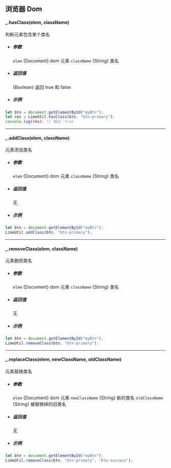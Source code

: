 ## 浏览器 Dom

#### \_.hasClass(elem, className)

判断元素包含某个类名

- ##### 参数

  `elem` {Document} dom 元素
  `className` {String} 类名

- ##### 返回值

  {Boolean} 返回 true 和 false

- ##### 示例

```javascript
let btn = document.getElementById("myBtn");
let res = LimeUtil.hasClass(btn, "btn-primary");
console.log(res); // 输出：true
```

---

#### \_.addClass(elem, className)

元素添加类名

- ##### 参数

  `elem` {Document} dom 元素
  `className` {String} 类名

- ##### 返回值

  无

- ##### 示例

```javascript
let btn = document.getElementById("myBtn");
LimeUtil.addClass(btn, "btn-primary");
```

---

#### \_.removeClass(elem, className)

元素删除类名

- ##### 参数

  `elem` {Document} dom 元素
  `className` {String} 类名

- ##### 返回值

  无

- ##### 示例

```javascript
let btn = document.getElementById("myBtn");
LimeUtil.removeClass(btn, "btn-primary");
```

---

#### \_.replaceClass(elem, newClassName, oldClassName)

元素替换类名

- ##### 参数

  `elem` {Document} dom 元素
  `newClassName` {String} 新的类名
  `oldClassName` {String} 被替换掉的旧类名

- ##### 返回值

  无

- ##### 示例

```javascript
let btn = document.getElementById("myBtn");
LimeUtil.removeClass(btn, "btn-primary", "btn-success");
```

